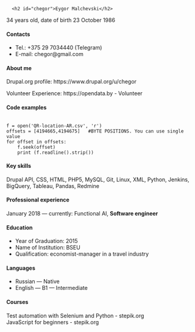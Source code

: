 <html lang="en-US">
  <head>
    <meta charset="UTF-8">
    <meta http-equiv="X-UA-Compatible" content="IE=edge">
    <meta name="viewport" content="width=device-width, initial-scale=1">


<title>Eygor Malchevski | rsschool-cv</title>
<meta property="og:title" content="Eygor Malchevski" />
<meta property="og:locale" content="en_US" />
<meta name="description" content="Markdown &amp; Git" />
<meta property="og:description" content="Markdown &amp; Git" />
<link rel="canonical" href="https://chegor.github.io/rsschool-cv/cv.html" />
<meta property="og:url" content="https://chegor.github.io/rsschool-cv/cv.html" />
<script type="application/ld+json">
{"@type":"WebPage","headline":"Eygor Malchevski","url":"https://chegor.github.io/rsschool-cv/cv.html","description":"Markdown &amp; Git","@context":"https://schema.org"}</script>


  </head>

  <body>
    <div class="container-lg px-3 my-5 markdown-body">



      <h2 id="chegor">Eygor Malchevski</h2>
<p>34 years old, date of birth 23 October 1986</p>

<h4 id="contacts">Contacts</h4>

<ul>
  <li>Tel.: +375 29 7034440 (Telegram)</li>
  <li>E-mail: chegor@gmail.com</li>
</ul>

<h4 id="about-me">About me</h4>

<p>Drupal.org profile: https://www.drupal.org/u/chegor</p>

<p>Volunteer Experience: https://opendata.by - Volunteer</p>

<h4 id="code-examples">Code examples</h4>
<div class="highlighter-rouge"><div class="highlight"><pre class="highlight"><code>
f = open('QR-location-AR.csv', 'r')
offsets = [4194665,4194675]   #BYTE POSITIONS. You can use single value
for offset in offsets:
    f.seek(offset)
    print (f.readline().strip())
</code></pre></div></div>

<h4 id="key-skills">Key skills</h4>
<p>Drupal API, CSS, HTML, PHP5, MySQL, Git, Linux, XML, Python, Jenkins, BigQuery, Tableau, Pandas, Redmine</p>

<h4 id="professional-experience">Professional experience</h4>
<p>January 2018 — currently: Functional AI, <strong>Software engineer</strong></p>

<h4 id="education">Education</h4>
<ul>
  <li>Year of Graduation: 2015</li>
  <li>Name of Institution: BSEU</li>
  <li>Qualification: economist-manager in a travel industry</li>
</ul>

<h4 id="languages">Languages</h4>
<ul>
  <li>Russian — Native</li>
  <li>English — B1 — Intermediate</li>
</ul>

<h4 id="courses">Courses</h4>
<p>
Test automation with Selenium and Python - stepik.org<br>
JavaScript for beginners - stepik.org
</p>

</div>

  </body>
</html>
